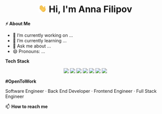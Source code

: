 <h1 align="center"> <img src="https://github.com/AnnaFilipov93/AnnaFilipov93/blob/main/Img/Hi.gif" height="25"/> Hi, I'm Anna Filipov</h1> 

**⚡ About Me**

- 🔭 I’m currently working on ...
- 🌱 I’m currently learning ...
- 💬 Ask me about ...
- 😄 Pronouns: ...


**Tech Stack**
<p align="center">
  <img src="https://img.shields.io/badge/javascript-F7DF1E.svg?&style=for-the-badge&logo=javascript&logoColor=white" height="25"/> 
  <img src="https://img.shields.io/badge/java-007396.svg?&style=for-the-badge&logo=java&logoColor=white" height="25"/> 
  <img src="https://img.shields.io/badge/python-3776AB.svg?&style=for-the-badge&logo=python&logoColor=white" height="25"/> 
  <img src="https://img.shields.io/badge/html-E34F26.svg?&style=for-the-badge&logo=HTML&logoColor=white" height="25"/> 
  <img src="https://img.shields.io/badge/css-1572B6.svg?&style=for-the-badge&logo=CSS&logoColor=white" height="25"/> 
  <img src="https://img.shields.io/badge/sql-4479A1.svg?&style=for-the-badge&logo=SQL&logoColor=white" height="25"/>
  <img src="https://img.shields.io/badge/github-181717.svg?&style=for-the-badge&logo=gitHub&logoColor=white" height="25"/>




</p>  
  
**#OpenToWork**

<p align="left"> 
Software Engineer · Back End Developer · Frontend Engineer · Full Stack Engineer
</p>

📫 **How to reach me**
